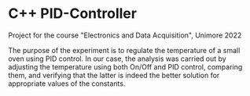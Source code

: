 # C++ PID-Controller
Project for the course "Electronics and Data Acquisition", Unimore 2022

The purpose of the experiment is to regulate the temperature of a small oven using PID control. In our case, the analysis was carried out by adjusting the temperature using both On/Off and PID control, comparing them, and verifying that the latter is indeed the better solution for appropriate values of the constants.
